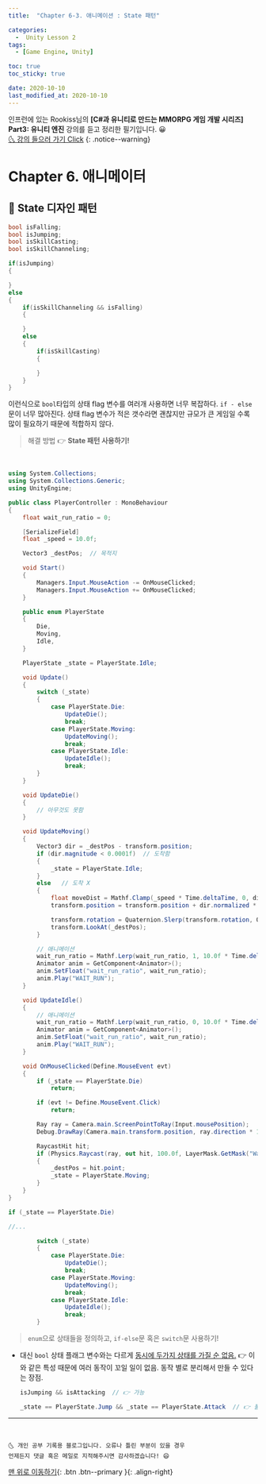 ```yaml
---
title:  "Chapter 6-3. 애니메이션 : State 패턴" 

categories:
  -  Unity Lesson 2
tags:
  - [Game Engine, Unity]

toc: true
toc_sticky: true

date: 2020-10-10
last_modified_at: 2020-10-10
---
```


인프런에 있는 Rookiss님의 **[C#과 유니티로 만드는 MMORPG 게임 개발 시리즈] Part3: 유니티 엔진** 강의를 듣고 정리한 필기입니다. 😀  
[🌜 강의 들으러 가기 Click](https://www.inflearn.com/course/MMORPG-유니티)
{: .notice--warning}

# Chapter 6. 애니메이터
 
## 🚖 State 디자인 패턴


```c#
bool isFalling;
bool isJumping;
bool isSkillCasting;
bool isSkillChanneling;

if(isJumping)
{

}
else
{
    if(isSkillChanneling && isFalling)
    {

    }
    else
    {
        if(isSkillCasting)
        {

        }
    }
}
```

이런식으로 `bool`타입의 상태 flag 변수를 여러개 사용하면 너무 복잡하다. `if - else`문이 너무 많아진다. 상태 flag 변수가 적은 갯수라면 괜찮지만 규모가 큰 게임일 수록 많이 필요하기 때문에 적합하지 않다. 

> 해결 방법 👉 **State 패턴 사용하기!**

<br>

```c#
using System.Collections;
using System.Collections.Generic;
using UnityEngine;

public class PlayerController : MonoBehaviour
{
    float wait_run_ratio = 0;

    [SerializeField]
    float _speed = 10.0f;

    Vector3 _destPos;  // 목적지

    void Start()
    {
        Managers.Input.MouseAction -= OnMouseClicked;
        Managers.Input.MouseAction += OnMouseClicked;
    }

    public enum PlayerState
    {
        Die,
        Moving,
        Idle,
    }

    PlayerState _state = PlayerState.Idle;

    void Update()
    {
        switch (_state)
        {
            case PlayerState.Die:
                UpdateDie();
                break;
            case PlayerState.Moving:
                UpdateMoving();
                break;
            case PlayerState.Idle:
                UpdateIdle();
                break;
        }
    }

    void UpdateDie()
    {
        // 아무것도 못함
    }

    void UpdateMoving()
    {
        Vector3 dir = _destPos - transform.position;
        if (dir.magnitude < 0.0001f)  // 도착함
        {
            _state = PlayerState.Idle;
        }
        else   // 도착 X 
        {
            float moveDist = Mathf.Clamp(_speed * Time.deltaTime, 0, dir.magnitude);
            transform.position = transform.position + dir.normalized * moveDist;

            transform.rotation = Quaternion.Slerp(transform.rotation, Quaternion.LookRotation(dir), 10 * Time.deltaTime);
            transform.LookAt(_destPos);
        }

        // 애니메이션
        wait_run_ratio = Mathf.Lerp(wait_run_ratio, 1, 10.0f * Time.deltaTime);
        Animator anim = GetComponent<Animator>();
        anim.SetFloat("wait_run_ratio", wait_run_ratio);
        anim.Play("WAIT_RUN");
    }

    void UpdateIdle()
    {
        // 애니메이션
        wait_run_ratio = Mathf.Lerp(wait_run_ratio, 0, 10.0f * Time.deltaTime);
        Animator anim = GetComponent<Animator>();
        anim.SetFloat("wait_run_ratio", wait_run_ratio);
        anim.Play("WAIT_RUN");
    }

    void OnMouseClicked(Define.MouseEvent evt)
    {
        if (_state == PlayerState.Die)
            return;

        if (evt != Define.MouseEvent.Click)
            return;

        Ray ray = Camera.main.ScreenPointToRay(Input.mousePosition); 
        Debug.DrawRay(Camera.main.transform.position, ray.direction * 100.0f, Color.red, 1.0f);

        RaycastHit hit;
        if (Physics.Raycast(ray, out hit, 100.0f, LayerMask.GetMask("Wall")))
        {
            _destPos = hit.point;
            _state = PlayerState.Moving;
        }
    }
}

```
```c#
if (_state == PlayerState.Die)

//...

        switch (_state)
        {
            case PlayerState.Die:
                UpdateDie();
                break;
            case PlayerState.Moving:
                UpdateMoving();
                break;
            case PlayerState.Idle:
                UpdateIdle();
                break;
        }
```

> `enum`으로 상태들을 정의하고, `if-else`문 혹은 `switch`문 사용하기! 

- 대신 `bool` 상태 플래그 변수와는 다르게 <u>동시에 두가지 상태를 가질 순 없음.</u> 👉 이와 같은 특성 때문에 여러 동작이 꼬일 일이 없음. 동작 별로 분리해서 만들 수 있다는 장점.
  ```c#
  isJumping && isAttacking  // 👉 가능

  _state == PlayerState.Jump && _state == PlayerState.Attack  // 👉 불가능
  ```


***
<br>

    🌜 개인 공부 기록용 블로그입니다. 오류나 틀린 부분이 있을 경우 
    언제든지 댓글 혹은 메일로 지적해주시면 감사하겠습니다! 😄

[맨 위로 이동하기](#){: .btn .btn--primary }{: .align-right}